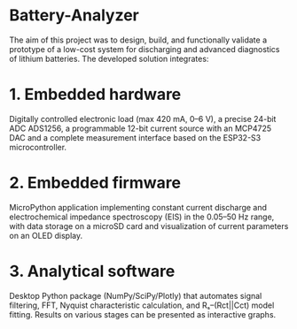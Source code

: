 # Battery-Analyzer

The aim of this project was to design, build, and functionally validate a prototype of a low-cost system for discharging and advanced diagnostics of lithium batteries. The developed solution integrates:

# 1. Embedded hardware 
Digitally controlled electronic load (max 420 mA, 0–6 V), a precise 24-bit ADC ADS1256, a programmable 12-bit current source with an MCP4725 DAC and a complete measurement interface based on the ESP32-S3 microcontroller.

# 2. Embedded firmware 
MicroPython application implementing constant current discharge and electrochemical impedance spectroscopy (EIS) in the 0.05–50 Hz range, with data storage on a microSD card and visualization of current parameters on an OLED display.

# 3. Analytical software
Desktop Python package (NumPy/SciPy/Plotly) that automates signal filtering, FFT, Nyquist characteristic calculation, and Rₛ–(Rct||Cct) model fitting. Results on various stages can be presented as interactive graphs.

 
